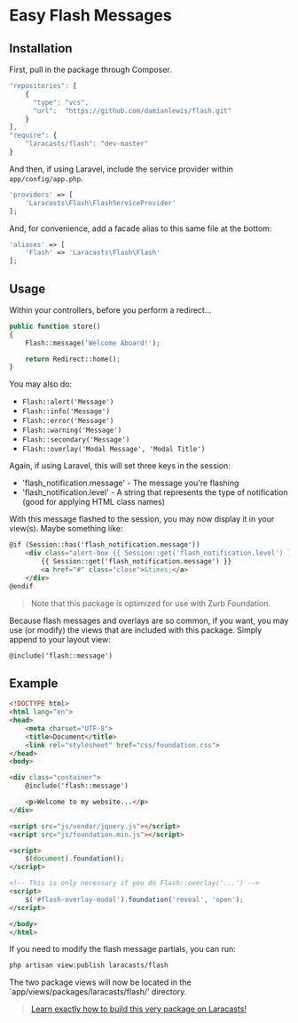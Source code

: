 # Easy Flash Messages

## Installation

First, pull in the package through Composer.

```js
"repositories": [
    {
      "type": "vcs",
      "url":  "https://github.com/damianlewis/flash.git"
    }
],
"require": {
    "laracasts/flash": "dev-master"
}
```

And then, if using Laravel, include the service provider within `app/config/app.php`.

```php
'providers' => [
    'Laracasts\Flash\FlashServiceProvider'
];
```

And, for convenience, add a facade alias to this same file at the bottom:

```php
'aliases' => [
    'Flash' => 'Laracasts\Flash\Flash'
];
```

## Usage

Within your controllers, before you perform a redirect...

```php
public function store()
{
    Flash::message('Welcome Aboard!');

    return Redirect::home();
}
```

You may also do:

- `Flash::alert('Message')`
- `Flash::info('Message')`
- `Flash::error('Message')`
- `Flash::warning('Message')`
- `Flash::secondary('Message')`
- `Flash::overlay('Modal Message', 'Modal Title')`

Again, if using Laravel, this will set three keys in the session:

- 'flash_notification.message' - The message you're flashing
- 'flash_notification.level' - A string that represents the type of notification (good for applying HTML class names)

With this message flashed to the session, you may now display it in your view(s). Maybe something like:

```html
@if (Session::has('flash_notification.message'))
    <div class="alert-box {{ Session::get('flash_notification.level') }}" data-alert>
        {{ Session::get('flash_notification.message') }}
        <a href="#" class="close">&times;</a>
    </div>
@endif
```

> Note that this package is optimized for use with Zurb Foundation.

Because flash messages and overlays are so common, if you want, you may use (or modify) the views that are included with this package. Simply append to your layout view:

```html
@include('flash::message')
```

## Example

```html
<!DOCTYPE html>
<html lang="en">
<head>
    <meta charset="UTF-8">
    <title>Document</title>
    <link rel="stylesheet" href="css/foundation.css">
</head>
<body>

<div class="container">
    @include('flash::message')

    <p>Welcome to my website...</p>
</div>

<script src="js/vendor/jquery.js"></script>
<script src="js/foundation.min.js"></script>

<script>
    $(document).foundation();
</script>

<!-- This is only necessary if you do Flash::overlay('...') -->
<script>
    $('#flash-overlay-modal').foundation('reveal', 'open');
</script>

</body>
</html>
```

If you need to modify the flash message partials, you can run:

```bash
php artisan view:publish laracasts/flash
```

The two package views will now be located in the `app/views/packages/laracasts/flash/' directory.

> [Learn exactly how to build this very package on Laracasts!](https://laracasts.com/lessons/flexible-flash-messages)